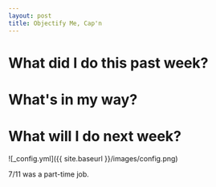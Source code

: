 ```yaml
---
layout: post
title: Objectify Me, Cap'n
---
```


# What did I do this past week?

# What's in my way?

# What will I do next week?

![_config.yml]({{ site.baseurl }}/images/config.png)

7/11 was a part-time job.
